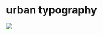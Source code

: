 <!--
id: 6632398
link: http://tumblr.atmos.org/post/6632398/urban-typography
slug: urban-typography
date: Tue Jul 24 2007 09:29:41 GMT-0700 (PDT)
publish: 2007-07-024
tags: 
title: urban typography
-->


urban typography
================

![](http://24.media.tumblr.com/5536133_500.jpg)

